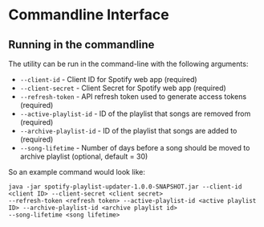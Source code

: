 # Commandline Interface

## Running in the commandline
The utility can be run in the command-line with the following arguments:
- `--client-id` - Client ID for Spotify web app (required)
- `--client-secret` - Client Secret for Spotify web app (required)
- `--refresh-token` - API refresh token used to generate access tokens (required)
- `--active-playlist-id` - ID of the playlist that songs are removed from (required)
- `--archive-playlist-id` - ID of the playlist that songs are added to (required)
- `--song-lifetime` - Number of days before a song should be moved to archive playlist (optional, default = 30)

So an example command would look like:
```
java -jar spotify-playlist-updater-1.0.0-SNAPSHOT.jar --client-id <client ID> --client-secret <client secret> 
--refresh-token <refresh token> --active-playlist-id <active playlist ID> --archive-playlist-id <archive playlist id>
--song-lifetime <song lifetime>
```